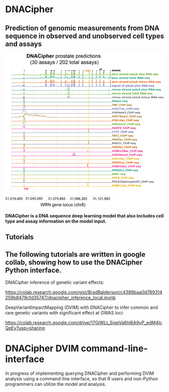 DNACipher
==================
## Prediction of genomic measurements from DNA sequence in observed and unobserved cell types and assays
<img src="https://github.com/BradBalderson/DNACipher/blob/main/img/dnacipher_logo.png" alt="DNACipher Example" width="600">

**DNACipher is a DNA sequence deep learning model that also includes cell type and assay information on the model input.**

Tutorials
-------
## The following tutorials are written in google collab, showing how to use the DNACipher Python interface.

DNACipher inference of genetic variant effects:

https://colab.research.google.com/gist/BradBalderson/c4389baa0d789314259b8479cfd35747/dnacipher_inference_local.ipynb

DeepVariantImpactMapping (DVIM) with DNACipher to infer common and rare genetic variants with significant effect at GWAS loci:

https://colab.research.google.com/drive/17GiWLt_SigpVa6hl6A9yP_edM4IcQeEy?usp=sharing

# DNACipher DVIM command-line-interface

In progress of implementing querying DNACipher and performing DVIM analysis using a command-line interface, so that R
users and non-Python programmers can utilize the model and analysis.



    


